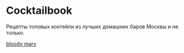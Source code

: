 # Cocktailbook

Рецепты топовых коктейли из лучших домашних баров Москвы и не только.

[bloody mary](https://github.com/danila-initiative/cocktailbook/blob/main/bloody%20mary.md)
